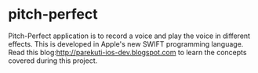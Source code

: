 # pitch-perfect
Pitch-Perfect application is to record a voice and play the voice in different effects. This is developed in Apple's new SWIFT programming language. Read this blog:http://parekuti-ios-dev.blogspot.com to learn the concepts covered during this project.
